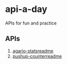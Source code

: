 # api-a-day
APIs for fun and practice

## APIs

1. [agario-stats](https://github.com/peterbsmith2/api-a-day/tree/master/agario-stats)[readme](https://github.com/peterbsmith2/api-a-day/blob/master/agario-stats/readme.md)
2. [pushup-counter](https://github.com/peterbsmith2/api-a-day/tree/master/pushup-counter)[readme](https://github.com/peterbsmith2/api-a-day/tree/master/pushup-counter/readme.md)
